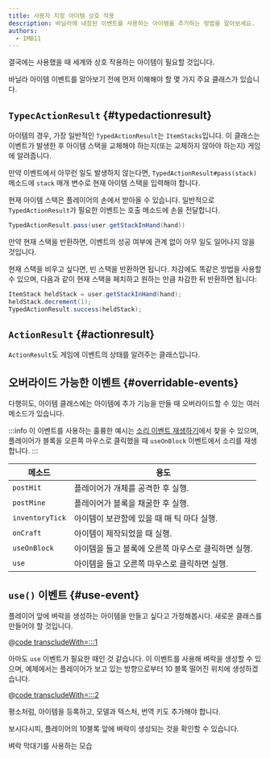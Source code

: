 ```yaml
---
title: 사용자 지정 아이템 상호 작용
description: 바닐라에 내장된 이벤트를 사용하는 아이템을 추가하는 방법을 알아보세요.
authors:
  - IMB11
---
```


결국에는 사용했을 때 세계와 상호 작용하는 아이템이 필요할 것입니다.

바닐라 아이템 이벤트를 알아보기 전에 먼저 이해해야 할 몇 가지 주요 클래스가 있습니다.

## `TypecActionResult` {#typedactionresult}

아이템의 경우, 가장 일반적인 `TypedActionResult`는 `ItemStacks`입니다. 이 클래스는 이벤트가 발생한 후 아이템 스택을 교체해야 하는지(또는 교체하지 않아야 하는지) 게임에 알려줍니다.

만약 이벤트에서 아무런 일도 발생하지 않는다면, `TypedActionResult#pass(stack)` 메소드에 `stack` 매개 변수로 현재 아이템 스택을 입력해야 합니다.

현재 아이템 스택은 플레이어의 손에서 받아올 수 있습니다. 일반적으로 `TypedActionResult`가 필요한 이벤트는 호출 메소드에 손을 전달합니다.

```java
TypedActionResult.pass(user.getStackInHand(hand))
```

만약 현재 스택을 반환하면, 이벤트의 성공 여부에 관계 없이 아무 일도 일어나지 않을 것입니다.

현재 스택을 비우고 싶다면, 빈 스택을 반환하면 됩니다. 차감에도 똑같은 방법을 사용할 수 있으며, 다음과 같이 현재 스택을 페치하고 원하는 만큼 차감한 뒤 반환하면 됩니다:

```java
ItemStack heldStack = user.getStackInHand(hand);
heldStack.decrement(1);
TypedActionResult.success(heldStack);
```

## `ActionResult` {#actionresult}

`ActionResult`도 게임에 이벤트의 상태를 알려주는 클래스입니다.

## 오버라이드 가능한 이벤트 {#overridable-events}

다행히도, 아이템 클래스에는 아이템에 추가 기능을 만들 때 오버라이드할 수 있는 여러 메소드가 있습니다.

:::info
이 이벤트를 사용하는 훌륭한 예시는 [소리 이벤트 재생하기](../sounds/using-sounds)에서 찾을 수 있으며, 플레이어가 블록을 오른쪽 마우스로 클릭했을 때 `useOnBlock` 이벤트에서 소리를 재생합니다.
:::

| 메소드             | 용도                                            |
| --------------- | --------------------------------------------- |
| `postHit`       | 플레이어가 개체를 공격한 후 실행.           |
| `postMine`      | 플레이어가 블록을 채굴한 후 실행.           |
| `inventoryTick` | 아이템이 보관함에 있을 때 매 틱 마다 실행.     |
| `onCraft`       | 아이템이 제작되었을 때 실행.              |
| `useOnBlock`    | 아이템을 들고 블록에 오른쪽 마우스로 클릭하면 실행. |
| `use`           | 아이템을 들고 오른쪽 마우스로 클릭하면 실행.     |

## `use()` 이벤트 {#use-event}

플레이어 앞에 벼락을 생성하는 아이템을 만들고 싶다고 가정해봅시다. 새로운 클래스를 만들어야 할 것입니다.

@[code transcludeWith=:::1](@/reference/1.21.8/src/main/java/com/example/docs/item/custom/LightningStick.java)

아마도 `use` 이벤트가 필요한 때인 것 같습니다. 이 이벤트를 사용해 벼락을 생성할 수 있으며, 예제에서는 플레이어가 보고 있는 방향으로부터 10 블록 떨어진 위치에 생성하겠습니다.

@[code transcludeWith=:::2](@/reference/1.21.8/src/main/java/com/example/docs/item/custom/LightningStick.java)

평소처럼, 아이템을 등록하고, 모델과 텍스처, 번역 키도 추가해야 합니다.

보시다시피, 플레이어의 10블록 앞에 벼락이 생성되는 것을 확인할 수 있습니다.

<VideoPlayer src="/assets/develop/items/custom_items_0.webm">벼락 막대기를 사용하는 모습</VideoPlayer>
